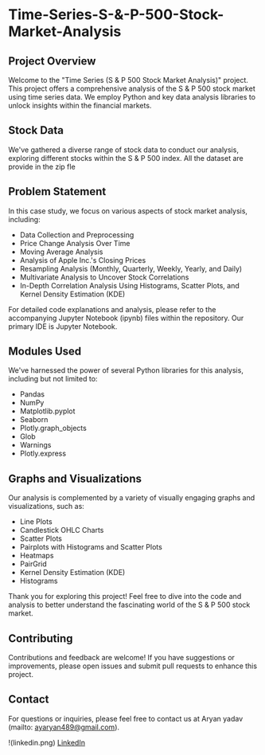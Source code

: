 # Time-Series-S-&-P-500-Stock-Market-Analysis

## Project Overview

Welcome to the "Time Series (S & P 500 Stock Market Analysis)" project. This project offers a comprehensive analysis of the S & P 500 stock market using time series data. We employ Python and key data analysis libraries to unlock insights within the financial markets.

## Stock Data

We've gathered a diverse range of stock data to conduct our analysis, exploring different stocks within the S & P 500 index. All the dataset are provide in the zip fle

## Problem Statement

In this case study, we focus on various aspects of stock market analysis, including:

- Data Collection and Preprocessing
- Price Change Analysis Over Time
- Moving Average Analysis
- Analysis of Apple Inc.'s Closing Prices
- Resampling Analysis (Monthly, Quarterly, Weekly, Yearly, and Daily)
- Multivariate Analysis to Uncover Stock Correlations
- In-Depth Correlation Analysis Using Histograms, Scatter Plots, and Kernel Density Estimation (KDE)

For detailed code explanations and analysis, please refer to the accompanying Jupyter Notebook (ipynb) files within the repository. 
Our primary IDE is Jupyter Notebook.

## Modules Used

We've harnessed the power of several Python libraries for this analysis, including but not limited to:

- Pandas
- NumPy
- Matplotlib.pyplot
- Seaborn
- Plotly.graph_objects
- Glob
- Warnings
- Plotly.express

## Graphs and Visualizations

Our analysis is complemented by a variety of visually engaging graphs and visualizations, such as:

- Line Plots
- Candlestick OHLC Charts
- Scatter Plots
- Pairplots with Histograms and Scatter Plots
- Heatmaps
- PairGrid
- Kernel Density Estimation (KDE)
- Histograms

Thank you for exploring this project! Feel free to dive into the code and analysis to better understand the fascinating world of the S & P 500 stock market.

## Contributing

Contributions and feedback are welcome! If you have suggestions or improvements, please open issues and submit pull requests to enhance this project.


## Contact

For questions or inquiries, please feel free to contact us at Aryan yadav (mailto: ayaryan489@gmail.com).

!(linkedin.png) [LinkedIn](https://www.linkedin.com/in/aryanyadav489/)
